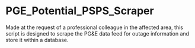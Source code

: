 # PGE_Potential_PSPS_Scraper
Made at the request of a professional colleague in the affected area, this script is designed to scrape the PG&amp;E data feed for outage information and store it within a database.
